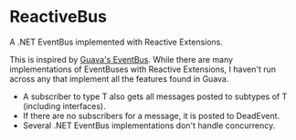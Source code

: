 # ReactiveBus
A .NET EventBus implemented with Reactive Extensions. 

This is inspired by [Guava's EventBus](https://code.google.com/p/guava-libraries/wiki/EventBusExplained). While there are many implementations of EventBuses with Reactive Extensions, I haven't run across any that implement all the features found in Guava. 

* A subscriber to type T also gets all messages posted to subtypes of T (including interfaces). 
* If there are no subscribers for a message, it is posted to DeadEvent.
* Several .NET EventBus implementations don't handle concurrency. 
